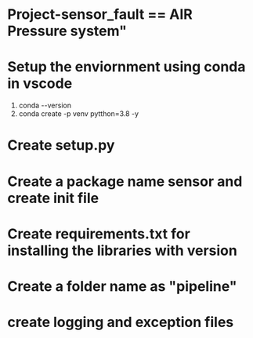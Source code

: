 # Project-sensor_fault == AIR Pressure system"

# Setup the enviornment using conda in vscode 

1. conda --version
2. conda create -p venv pytthon=3.8 -y     

# Create setup.py
# Create a package name sensor and create init file
# Create requirements.txt for installing the libraries with version
# Create a folder name as "pipeline" 
# create logging and exception files

